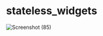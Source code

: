 # stateless_widgets

![Screenshot (85)](https://user-images.githubusercontent.com/88321261/131285120-01bdd64a-c9bd-49af-ab37-a437e1d9a8fc.png)
